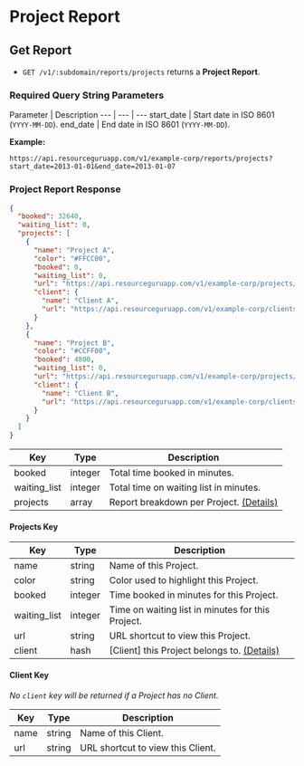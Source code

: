 # Project Report

## Get Report

* `GET /v1/:subdomain/reports/projects` returns a **Project Report**.

### Required Query String Parameters

Parameter | Description
--- | --- | ---
start_date | Start date in ISO 8601 (`YYYY-MM-DD`).
end_date | End date in ISO 8601 (`YYYY-MM-DD`).

**Example:**

```
https://api.resourceguruapp.com/v1/example-corp/reports/projects?start_date=2013-01-01&end_date=2013-01-07
```

### Project Report Response

```json
{
  "booked": 32640,
  "waiting_list": 0,
  "projects": [
    {
      "name": "Project A",
      "color": "#FFCC00",
      "booked": 0,
      "waiting_list": 0,
      "url": "https://api.resourceguruapp.com/v1/example-corp/projects/1",
      "client": {
        "name": "Client A",
        "url": "https://api.resourceguruapp.com/v1/example-corp/clients/1"
      }
    },
    {
      "name": "Project B",
      "color": "#CCFF00",
      "booked": 4800,
      "waiting_list": 0,
      "url": "https://api.resourceguruapp.com/v1/example-corp/projects/2",
      "client": {
        "name": "Client B",
        "url": "https://api.resourceguruapp.com/v1/example-corp/clients/2"
      }
    }
  ]
}
```

Key | Type | Description
--- | --- | ---
booked | integer | Total time booked in minutes.
waiting_list | integer | Total time on waiting list in minutes.
projects | array | Report breakdown per Project. [(Details)](#projects-key)

#### Projects Key

Key | Type | Description
--- | --- | ---
name | string | Name of this Project.
color | string | Color used to highlight this Project.
booked | integer | Time booked in minutes for this Project.
waiting_list | integer | Time on waiting list in minutes for this Project.
url | string | URL shortcut to view this Project.
client | hash | [Client] this Project belongs to. [(Details)](#client-key)

#### Client Key

*No `client` key will be returned if a Project has no Client.*

Key | Type | Description
--- | --- | ---
name | string | Name of this Client.
url | string | URL shortcut to view this Client.
